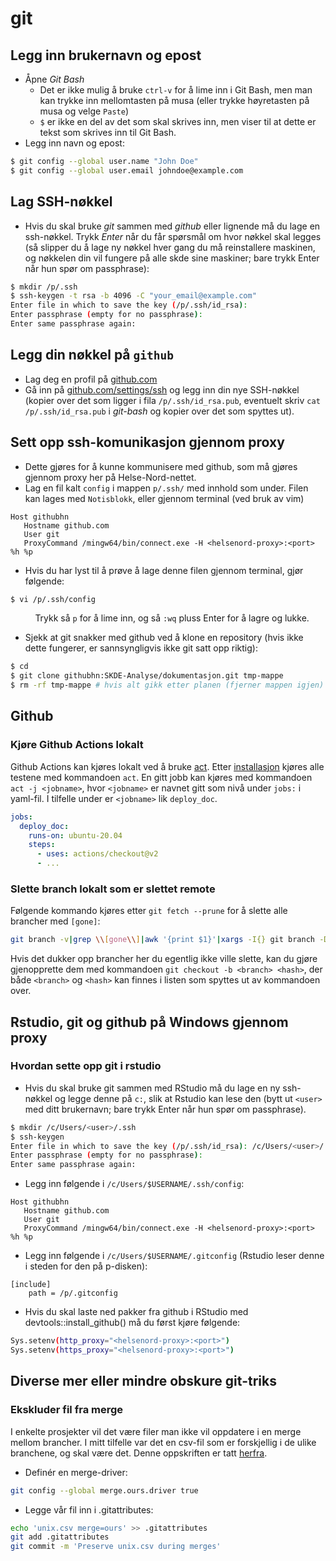 # git

## Legg inn brukernavn og epost

- Åpne *Git Bash*
    - Det er ikke mulig å bruke `ctrl-v` for å lime inn i Git Bash, men man kan trykke inn mellomtasten på musa (eller trykke høyretasten på musa og velge `Paste`)
    - `$` er ikke en del av det som skal skrives inn, men viser til at dette er tekst som skrives inn til Git Bash.
- Legg inn navn og epost:

```bash
$ git config --global user.name "John Doe"
$ git config --global user.email johndoe@example.com
```

## Lag SSH-nøkkel

- Hvis du skal bruke *git* sammen med *github* eller lignende må du lage en ssh-nøkkel. Trykk *Enter* når du får spørsmål om hvor nøkkel skal legges (så slipper du å lage ny nøkkel hver gang du må reinstallere maskinen, og nøkkelen din vil fungere på alle skde sine maskiner; bare trykk Enter når hun spør om passphrase):

```bash
$ mkdir /p/.ssh
$ ssh-keygen -t rsa -b 4096 -C "your_email@example.com"
Enter file in which to save the key (/p/.ssh/id_rsa):
Enter passphrase (empty for no passphrase):
Enter same passphrase again:
```

## Legg din nøkkel på `github`

- Lag deg en profil på [github.com](https://github.com)
- Gå inn på [github.com/settings/ssh](https://github.com/settings/ssh) og legg inn din nye SSH-nøkkel (kopier over det som ligger i fila `/p/.ssh/id_rsa.pub`, eventuelt skriv `cat /p/.ssh/id_rsa.pub` i *git-bash* og kopier over det som spyttes ut).

## Sett opp ssh-komunikasjon gjennom proxy

- Dette gjøres for å kunne kommunisere med github, som må gjøres gjennom proxy her på Helse-Nord-nettet.
- Lag en fil kalt `config` i mappen `p/.ssh/` med innhold som under. Filen kan lages med `Notisblokk`, eller gjennom terminal (ved bruk av vim)

```
Host githubhn
   Hostname github.com
   User git
   ProxyCommand /mingw64/bin/connect.exe -H <helsenord-proxy>:<port> %h %p
```

- Hvis du har lyst til å prøve å lage denne filen gjennom terminal, gjør følgende:

```bash
$ vi /p/.ssh/config
```
&nbsp;&nbsp;&nbsp;&nbsp;&nbsp;&nbsp;&nbsp;&nbsp;&nbsp;&nbsp;Trykk så `p` for å lime inn, og så `:wq` pluss Enter for å lagre og lukke.

- Sjekk at git snakker med github ved å klone en repository (hvis ikke dette fungerer, er sannsyngligvis ikke git satt opp riktig):

```bash
$ cd
$ git clone githubhn:SKDE-Analyse/dokumentasjon.git tmp-mappe
$ rm -rf tmp-mappe # hvis alt gikk etter planen (fjerner mappen igjen)
```

## Github

### Kjøre Github Actions lokalt

Github Actions kan kjøres lokalt ved å bruke [act](https://github.com/nektos/act). Etter [installasjon](https://github.com/nektos/act#installation) kjøres alle testene med kommandoen `act`. En gitt jobb kan kjøres med kommandoen `act -j <jobname>`, hvor `<jobname>` er navnet gitt som nivå under `jobs:` i yaml-fil. I tilfelle under er `<jobname>` lik `deploy_doc`.

```yaml
jobs:
  deploy_doc:
    runs-on: ubuntu-20.04
    steps:
      - uses: actions/checkout@v2
      - ...
```

### Slette branch lokalt som er slettet remote

Følgende kommando kjøres etter `git fetch --prune` for å slette alle brancher med `[gone]`:

```bash
git branch -v|grep \\[gone\\]|awk '{print $1}'|xargs -I{} git branch -D {}
```

Hvis det dukker opp brancher her du egentlig ikke ville slette, kan du gjøre gjenopprette dem med kommandoen `git checkout -b <branch> <hash>`, der både `<branch>` og `<hash>` kan finnes i listen som spyttes ut av kommandoen over.

## Rstudio, git og github på Windows gjennom proxy

### Hvordan sette opp git i rstudio

- Hvis du skal bruke git sammen med RStudio må du lage en ny ssh-nøkkel og legge denne på `c:`, slik at Rstudio kan lese den (bytt ut `<user>` med ditt brukernavn; bare trykk Enter når hun spør om passphrase).

```bash
$ mkdir /c/Users/<user>/.ssh
$ ssh-keygen
Enter file in which to save the key (/p/.ssh/id_rsa): /c/Users/<user>/.ssh/id_rsa
Enter passphrase (empty for no passphrase):
Enter same passphrase again:
```

- Legg inn følgende i `/c/Users/$USERNAME/.ssh/config`:

```
Host githubhn
   Hostname github.com
   User git
   ProxyCommand /mingw64/bin/connect.exe -H <helsenord-proxy>:<port> %h %p
```
- Legg inn følgende i `/c/Users/$USERNAME/.gitconfig` (Rstudio leser denne i steden for den på p-disken):

```
[include]
    path = /p/.gitconfig
```

- Hvis du skal laste ned pakker fra github i RStudio med devtools::install_github() må du først kjøre følgende:

```bash
Sys.setenv(http_proxy="<helsenord-proxy>:<port>")
Sys.setenv(https_proxy="<helsenord-proxy>:<port>")
```


## Diverse mer eller mindre obskure git-triks

### Ekskluder fil fra merge

I enkelte prosjekter vil det være filer man ikke vil oppdatere i en merge mellom brancher. I mitt tilfelle var det en csv-fil som er forskjellig i de ulike branchene, og skal være det. Denne oppskriften er tatt [herfra](https://medium.com/@porteneuve/how-to-make-git-preserve-specific-files-while-merging-18c92343826b#.sk2g4seov).

- Definér en merge-driver:

```bash
git config --global merge.ours.driver true
```

- Legge vår fil inn i .gitattributes:

```bash
echo 'unix.csv merge=ours' >> .gitattributes
git add .gitattributes
git commit -m 'Preserve unix.csv during merges'
```
